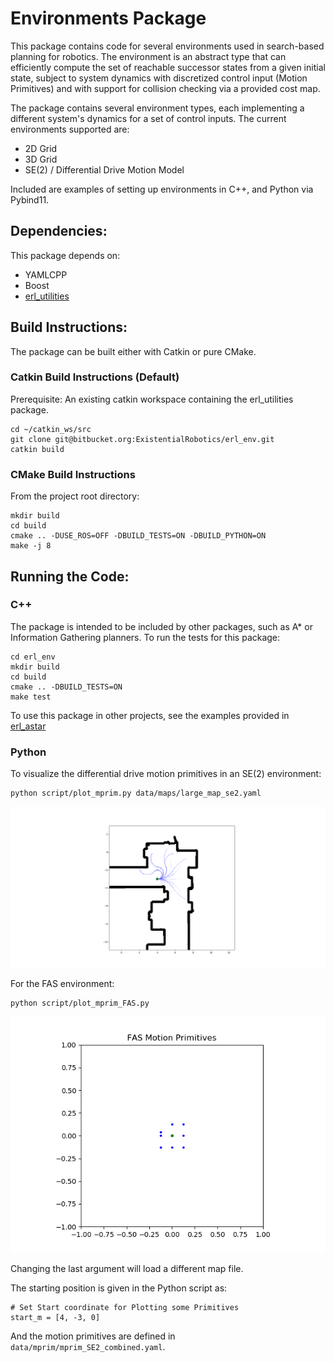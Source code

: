 # Environments Package
This package contains code for several environments used in search-based planning for robotics. The environment is an abstract type that can efficiently compute the set of reachable successor states from a given initial state, subject to system dynamics with discretized control input (Motion Primitives) and with support for collision checking via a provided cost map. 
 
The package contains several environment types, each implementing a different system's dynamics for a set of control inputs. The current environments supported are:

- 2D Grid
- 3D Grid
- SE(2) / Differential Drive Motion Model

Included are examples of setting up environments in C++, and Python via Pybind11.

## Dependencies:
This package depends on:

- YAMLCPP
- Boost
- [erl_utilities](https://bitbucket.org/ExistentialRobotics/erl_utilities)


## Build Instructions:
The package can be built either with Catkin or pure CMake.

### Catkin Build Instructions (Default)
Prerequisite: An existing catkin workspace containing the erl_utilities package.

	cd ~/catkin_ws/src
	git clone git@bitbucket.org:ExistentialRobotics/erl_env.git
	catkin build

### CMake Build Instructions
From the project root directory:

	mkdir build
	cd build
	cmake .. -DUSE_ROS=OFF -DBUILD_TESTS=ON -DBUILD_PYTHON=ON
	make -j 8


## Running the Code:

### C++
The package is intended to be included by other packages, such as A* or Information Gathering planners. To run the tests for this package:

	cd erl_env
	mkdir build
	cd build
	cmake .. -DBUILD_TESTS=ON
	make test

To use this package in other projects, see the examples provided in [erl_astar](https://bitbucket.org/ExistentialRobotics/erl_astar)

### Python

To visualize the differential drive motion primitives in an SE(2) environment:

	python script/plot_mprim.py data/maps/large_map_se2.yaml

![](data/img/mprim_img.png)

For the FAS environment:
	
	python script/plot_mprim_FAS.py

![](data/img/mprim_fas.png)

Changing the last argument will load a different map file.


The starting position is given in the Python script as:

    # Set Start coordinate for Plotting some Primitives
    start_m = [4, -3, 0]

And the motion primitives are defined in `data/mprim/mprim_SE2_combined.yaml`.
